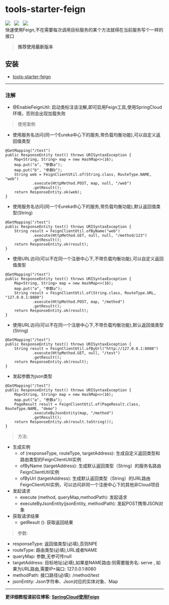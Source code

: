 # tools-starter-feign
![](https://img.shields.io/badge/version-1.0.2-green.svg) &nbsp; 
![](https://img.shields.io/badge/author-Gjing-green.svg) &nbsp; 
![](https://img.shields.io/badge/builder-success-green.svg)   
    快速使用Feign,不在需要每次调用目标服务的某个方法就得在当前服务写个一样的接口
> **推荐使用最新版本**  
     
**安装**
---
* <a href="https://mvnrepository.com/artifact/cn.gjing/tools-starter-feign/" title="fast-feign">tools-starter-feign</a>
---
### 注解
* @EnableFeignUtil: 启动类标注该注解,即可启用Feign工具,使用SpringCloud环境，否则会出现加载失败

> 使用案例
* 使用服务名访问(同一个Eureka中心下的服务,带负载均衡功能),可以自定义返回值类型
```
@GetMapping("/test")
public ResponseEntity test() throws URISyntaxException {
    Map<String, String> map = new HashMap<>(16);
    map.put("a", "参数a");
    map.put("b", "参数b");
    String web = FeignClientUtil.of(String.class, RouteType.NAME, "web")
            .execute(HttpMethod.POST, map, null, "/web")
            .getResult();
    return ResponseEntity.ok(web);
}
```
* 使用服务名访问(同一个Eureka中心下的服务,带负载均衡功能),默认返回值类型(String)
```
@GetMapping("/test")
public ResponseEntity test() throws URISyntaxException {
    String result = FeignClientUtil.ofByName("web")
            .execute(HttpMethod.GET, null, null, "/method/123")
            .getResult();
    return ResponseEntity.ok(result);
}
```
* 使用URL访问(可以不在同一个注册中心下,不带负载均衡功能),可以自定义返回值类型
```
@GetMapping("/test")
public ResponseEntity test() throws URISyntaxException {
    Map<String, String> map = new HashMap<>(16);
    map.put("a", "参数a");
    String result = FeignClientUtil.of(String.class, RouteType.URL, "127.0.0.1:8080")
            .execute(HttpMethod.POST, map, "/method")
            .getResult();
    return ResponseEntity.ok(result);
}
```
* 使用URL访问(可以不在同一个注册中心下,不带负载均衡功能),默认返回值类型(String)
```
@GetMapping("/test")
public ResponseEntity test() throws URISyntaxException {
    String result = FeignClientUtil.ofByUrl("http://127.0.0.1:8080")
            .execute(HttpMethod.GET, null, "/test")
            .getResult();
    return ResponseEntity.ok(result);
}
```
* 发起参数为json类型
```
@GetMapping("/test")
public ResponseEntity test() throws URISyntaxException {
    Map<String, String> map = new HashMap<>(16);
    map.put("a", "参数a");
    PageResult result = FeignClientUtil.of(PageResult.class, RouteType.NAME, "demo")
            .executeByJsonEntity(map, "/method")
            .getResult();
    return ResponseEntity.ok(result.toString());
}
```

> 方法:
* 生成实例
    * of (responseType, routeType, targetAddress): 生成自定义返回类型和路由类型的FeignClientUtil实例
    * ofByName (targetAddress): 生成默认返回类型（String）的服务名路由FeignClientUtil实例
    * ofByUrl (targetAddress): 生成默认返回类型（String）的URL路由FeignClientUtil实例，可以访问非同一个注册中心下的其他非Cloud项目
* 发起请求    
    * execute (method, queryMap,methodPath): 发起请求
    * executeByJsonEntity(jsonEntity, methodPath): 发起POST携带JSON对象
* 获取请求结果
    * getResult (): 获取返回结果
> 参数:
* responseType: 返回值类型(必填),否则NPE
* routeType: 路由类型(必填),URL或者NAME
* queryMap: 参数,无参可传null
* targetAddress: 目标地址(必填),如果是NAME路由:则需要服务名: serve , 如果为URL路由,需要IP+端口: 127.0.0.1:8080
* methodPath: 接口路径(必填): /method/test
* jsonEntity: Json字符串、Json对应的实体对象、Map
---
**更详细教程请前往博客: [SpringCloud使用Feign](https://yq.aliyun.com/articles/703131?spm=a2c4e.11155435.0.0.c26c33125jAgU6)**